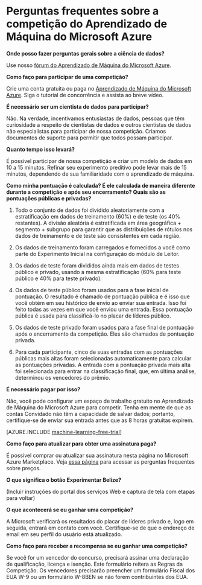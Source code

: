 <properties
	pageTitle="Perguntas frequentes sobre a competição do Aprendizado de Máquina | Microsoft Azure"
	description="Perguntas frequentes sobre as competições do Aprendizado de Máquina do Microsoft Azure."
	services="machine-learning"
	documentationCenter=""
	authors="garyericson"
	manager="paulettm"
	editor="cgronlun"/>

<tags
	ms.service="machine-learning"
	ms.workload="data-services"
	ms.tgt_pltfrm="na"
	ms.devlang="na"
	ms.topic="article"
	ms.date="03/08/2016"
	ms.author="haining;chlovel;garye"/>

# Perguntas frequentes sobre a competição do Aprendizado de Máquina do Microsoft Azure

**Onde posso fazer perguntas gerais sobre a ciência de dados?**

Use nosso [fórum do Aprendizado de Máquina do Microsoft Azure](https://social.msdn.microsoft.com/forums/azure/home?forum=MachineLearning).

**Como faço para participar de uma competição?**

Crie uma conta gratuita ou paga no [Aprendizado de Máquina do Microsoft Azure](https://studio.azureml.net/?selectAccess=true&o=2%22%20\t%20%22_blank). Siga o tutorial de concorrência e assista ao breve vídeo.

**É necessário ser um cientista de dados para participar?**

Não. Na verdade, incentivamos entusiastas de dados, pessoas que têm curiosidade a respeito de cientistas de dados e outros cientistas de dados não especialistas para participar de nossa competição. Criamos documentos de suporte para permitir que todos possam participar.

**Quanto tempo isso levará?**

É possível participar de nossa competição e criar um modelo de dados em 10 a 15 minutos. Refinar seu experimento preditivo pode levar mais de 15 minutos, dependendo de sua familiaridade com o aprendizado de máquina.

**Como minha pontuação é calculada? É ele calculada de maneira diferente durante a competição e após seu encerramento? Quais são as pontuações públicas e privadas?**

1.  Todo o conjunto de dados foi dividido aleatoriamente com a estratificação em dados de treinamento (60%) e de teste (os 40% restantes). A divisão aleatória é estratificada em área geográfica + segmento + subgrupo para garantir que as distribuições de rótulos nos dados de treinamento e de teste são consistentes em cada região.  

2.  Os dados de treinamento foram carregados e fornecidos a você como parte do Experimento Inicial na configuração do módulo de Leitor.

3.  Os dados de teste foram divididos ainda mais em dados de testes público e privado, usando a mesma estratificação (60% para teste público e 40% para teste privado).

4.  Os dados de teste público foram usados para a fase inicial de pontuação. O resultado é chamado de pontuação pública e é isso que você obtém em seu histórico de envio ao enviar sua entrada. Isso foi feito todas as vezes em que você enviou uma entrada. Essa pontuação pública é usada para classificá-lo no placar de líderes público.

5.  Os dados de teste privado foram usados para a fase final de pontuação após o encerramento da competição. Eles são chamados de pontuação privada.

6.  Para cada participante, cinco de suas entradas com as pontuações públicas mais altas foram selecionadas automaticamente para calcular as pontuações privadas. A entrada com a pontuação privada mais alta foi selecionada para entrar na classificação final, que, em última análise, determinou os vencedores do prêmio.

**É necessário pagar por isso?**

Não, você pode configurar um espaço de trabalho gratuito no Aprendizado de Máquina do Microsoft Azure para competir. Tenha em mente de que as contas Convidado não têm a capacidade de salvar dados; portanto, certifique-se de enviar sua entrada antes que as 8 horas gratuitas expirem.

[AZURE.INCLUDE [machine-learning-free-trial](../../includes/machine-learning-free-trial.md)]

**Como faço para atualizar para obter uma assinatura paga?**

É possível comprar ou atualizar sua assinatura nesta página no Microsoft Azure Marketplace. Veja [essa página](https://azure.microsoft.com/pricing/details/machine-learning/) para acessar as perguntas frequentes sobre preços.

**O que significa o botão Experimentar Belize?**

(Incluir instruções do portal dos serviços Web e captura de tela com etapas para voltar)

**O que acontecerá se eu ganhar uma competição?**

A Microsoft verificará os resultados do placar de líderes privado e, logo em seguida, entrará em contato com você. Certifique-se de que o endereço de email em seu perfil do usuário está atualizado.

**Como faço para receber a recompensa se eu ganhar uma competição?**

Se você for um vencedor do concurso, precisará assinar uma declaração de qualificação, licença e isenção. Este formulário reitera as Regras da Competição. Os vencedores precisarão preencher um formulário Fiscal dos EUA W-9 ou um formulário W-8BEN se não forem contribuintes dos EUA.

<!---HONumber=AcomDC_0309_2016-->